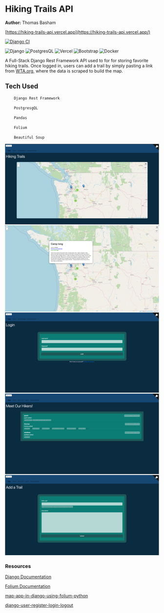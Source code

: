 # Hiking Trails API

**Author:** Thomas Basham

[https://hiking-trails-api.vercel.app](https://hiking-trails-api.vercel.app/)

[![Django CI](https://github.com/Thomas-Basham/hiking-trails-api/actions/workflows/django.yml/badge.svg)](https://github.com/Thomas-Basham/hiking-trails-api/actions/workflows/django.yml)

![Django](https://img.shields.io/badge/Django-092E20?style=for-the-badge&logo=vercel&logoColor=white)
![PostgresQL](https://img.shields.io/badge/PostgreSQL-316192?style=for-the-badge&logo=postgresql&logoColor=white)
![Vercel](https://img.shields.io/badge/Vercel-000000?style=for-the-badge&logo=vercel&logoColor=white)
![Bootstrap](https://img.shields.io/badge/Bootstrap-563D7C?style=for-the-badge&logo=bootstrap&logoColor=white)
![Docker](https://img.shields.io/badge/docker-%230db7ed.svg?style=for-the-badge&logo=docker&logoColor=white)

A Full-Stack Django Rest Framework API used to for for storing favorite hiking trails.
Once logged in, users can add a trail by simply pasting a link from [WTA.org](https://www.wta.org),
where the data is scraped to build the map.

## Tech Used

        Django Rest Framework

        PostgresgQL

        Pandas
        
        Folium

        Beautiful Soup

<img alt="snap shot" src="static/images/snapshots/snapshot1.png" />
<img alt="snap shot" src="static/images/snapshots/snapshot2.png" />
<img alt="snap shot" src="static/images/snapshots/snapshot4.png" />
<img alt="snap shot" src="static/images/snapshots/snapshot3.png" />
<img alt="snap shot" src="static/images/snapshots/snapshot5.png" />

### Resources

[Django Documentation](https://docs.djangoproject.com/en/4.1/#getting-help)

[Folium Documentation](https://python-visualization.github.io/folium/)

[map-app-in-django-using-folium-python](https://medium.com/@carlosmarcano2704/a-map-app-in-django-using-folium-python-5a63dd72524d)

[django-user-register-login-logout](https://ordinarycoders.com/blog/article/django-user-register-login-logout)
